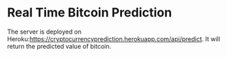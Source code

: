 # Real Time Bitcoin Prediction

The server is deployed on Heroku:https://cryptocurrencyprediction.herokuapp.com/api/predict.
It will return the predicted value of bitcoin.
